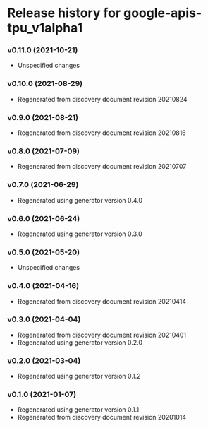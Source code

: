 # Release history for google-apis-tpu_v1alpha1

### v0.11.0 (2021-10-21)

* Unspecified changes

### v0.10.0 (2021-08-29)

* Regenerated from discovery document revision 20210824

### v0.9.0 (2021-08-21)

* Regenerated from discovery document revision 20210816

### v0.8.0 (2021-07-09)

* Regenerated from discovery document revision 20210707

### v0.7.0 (2021-06-29)

* Regenerated using generator version 0.4.0

### v0.6.0 (2021-06-24)

* Regenerated using generator version 0.3.0

### v0.5.0 (2021-05-20)

* Unspecified changes

### v0.4.0 (2021-04-16)

* Regenerated from discovery document revision 20210414

### v0.3.0 (2021-04-04)

* Regenerated from discovery document revision 20210401
* Regenerated using generator version 0.2.0

### v0.2.0 (2021-03-04)

* Regenerated using generator version 0.1.2

### v0.1.0 (2021-01-07)

* Regenerated using generator version 0.1.1
* Regenerated from discovery document revision 20201014

